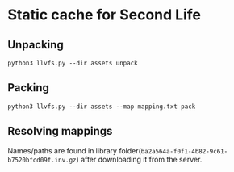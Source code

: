Static cache for Second Life
============================

## Unpacking
`python3 llvfs.py --dir assets unpack`

## Packing
`python3 llvfs.py --dir assets --map mapping.txt pack`

## Resolving mappings
Names/paths are found in library folder(`ba2a564a-f0f1-4b82-9c61-b7520bfcd09f.inv.gz`) after downloading it from the server.
